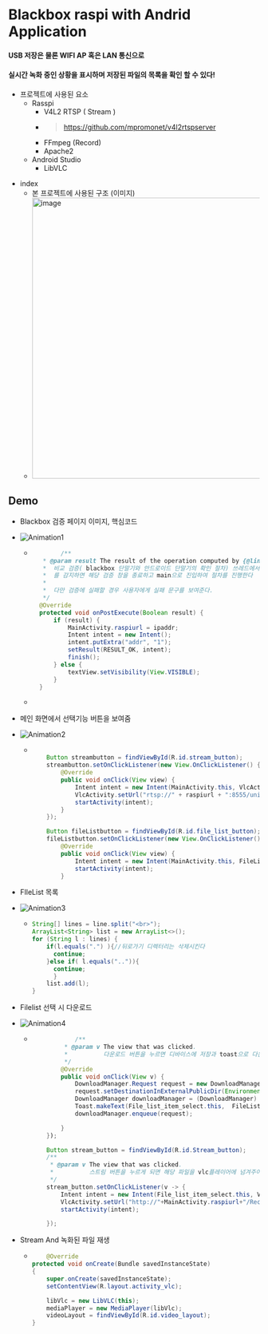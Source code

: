 # Blackbox raspi with Andrid Application
#### USB 저장은 물론  WIFI AP 혹은 LAN 통신으로
#### 실시간 녹화 중인 상황을 표시하며 저장된 파일의 목록을 확인 할 수 있다!

+ 프로젝트에 사용된 요소
  + Rasspi
    + V4L2 RTSP ( Stream )
    + >https://github.com/mpromonet/v4l2rtspserver
    + FFmpeg (Record)
    + Apache2
  + Android Studio
    + LibVLC

* index
  * 본 프로젝트에 사용된 구조 (이미지)
  * <img width="563" alt="image" src="https://github.com/heoap9/BlackBoxApplication/assets/83992590/4393daa5-de88-421a-ba5c-b2d6de3b0e79">


  

## Demo
* Blackbox 검증 페이지 이미지, 핵심코드
* ![Animation1](https://github.com/heoap9/BlackBoxApplication/assets/83992590/a9967e09-2b6a-431e-9565-2f32362efe4f)
    * ~~~ JAVA
              /**
         * @param result The result of the operation computed by {@link #doInBackground}.
         *  비교 검증( blackbox 단말기와 안드로이드 단말기의 확인 절차) 쓰레드에서 응답받은 예외처리(접속실패나 검증실패)
         *  를 감지하면 해당 검증 창을 종료하고 main으로 진입하여 절차를 진행한다
         *
         *  다만 검증에 실패할 경우 사용자에게 실패 문구를 보여준다.
         */
        @Override
        protected void onPostExecute(Boolean result) {
            if (result) {
                MainActivity.raspiurl = ipaddr;
                Intent intent = new Intent();
                intent.putExtra("addr", "1");
                setResult(RESULT_OK, intent);
                finish();
            } else {
                textView.setVisibility(View.VISIBLE);
            }
        }
    * 

* 메인 화면에서 선택기능 버튼을 보여줌
* ![Animation2](https://github.com/heoap9/BlackBoxApplication/assets/83992590/693bbadd-3835-4fb8-9fca-a466c096502e)
  * ~~~JAVA
    
        Button streambutton = findViewById(R.id.stream_button);
        streambutton.setOnClickListener(new View.OnClickListener() {
            @Override
            public void onClick(View view) {
                Intent intent = new Intent(MainActivity.this, VlcActivity.class);
                VlcActivity.setUrl("rtsp://" + raspiurl + ":8555/unicast");
                startActivity(intent);
            }
        });

        Button fileListbutton = findViewById(R.id.file_list_button);
        fileListbutton.setOnClickListener(new View.OnClickListener() {
            @Override
            public void onClick(View view) {
                Intent intent = new Intent(MainActivity.this, FileListActivity.class);
                startActivity(intent);
            }


* FIleList 목록
* ![Animation3](https://github.com/heoap9/BlackBoxApplication/assets/83992590/d31ffb5f-960e-4f8d-aff1-3dcbf1a03ce7)

  * ~~~JAVA
    String[] lines = line.split("<br>");
    ArrayList<String> list = new ArrayList<>();
    for (String l : lines) {
        if(l.equals(".") ){//뒤로가기 디렉터리는 삭제시킨다
          continue;
        }else if( l.equals("..")){
          continue;
          }
        list.add(l);
    }
  
* Filelist 선택 시 다운로드
* ![Animation4](https://github.com/heoap9/BlackBoxApplication/assets/83992590/edfc3255-7a59-4443-9085-90827fa0094a)

  * ~~~JAVA
                /**
             * @param v The view that was clicked.
             *          다운로드 버튼을 누르면 디바이스에 저장과 toast으로 다운로드중인 진척도를 보여준다
             */
            @Override
            public void onClick(View v) {
                DownloadManager.Request request = new DownloadManager.Request(Uri.parse("http://"+MainActivity.raspiurl+"/Record/"+FileListActivity.filename));
                request.setDestinationInExternalPublicDir(Environment.DIRECTORY_DOWNLOADS, FileListActivity.filename);
                DownloadManager downloadManager = (DownloadManager) getSystemService(Context.DOWNLOAD_SERVICE);
                Toast.makeText(File_list_item_select.this,  FileListActivity.filename+"다운로드 중..", Toast.LENGTH_SHORT).show();
                downloadManager.enqueue(request);

            }
        });

        Button stream_button = findViewById(R.id.Stream_button);
        /**
         * @param v The view that was clicked.
         *          스트림 버튼을 누르게 되면 해당 파일을 vlc플레이어에 넘겨주어 미리보기를 제공한다
         */
        stream_button.setOnClickListener(v -> {
            Intent intent = new Intent(File_list_item_select.this, VlcActivity.class);
            VlcActivity.setUrl("http://"+MainActivity.raspiurl+"/Record/"+FileListActivity.filename);
            startActivity(intent);

        });

* Stream And 녹화된 파일 재생
  * ~~~JAVA
        @Override
    protected void onCreate(Bundle savedInstanceState)
    {
        super.onCreate(savedInstanceState);
        setContentView(R.layout.activity_vlc);

        libVlc = new LibVLC(this);
        mediaPlayer = new MediaPlayer(libVlc);
        videoLayout = findViewById(R.id.video_layout);
    }
